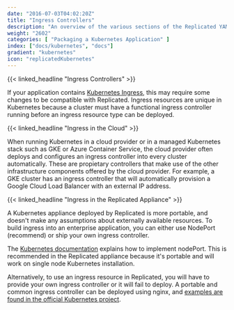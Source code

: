 ```yaml
---
date: "2016-07-03T04:02:20Z"
title: "Ingress Controllers"
description: "An overview of the various sections of the Replicated YAML."
weight: "2602"
categories: [ "Packaging a Kubernetes Application" ]
index: ["docs/kubernetes", "docs"]
gradient: "kubernetes"
icon: "replicatedKubernetes"
---
```


{{< linked_headline "Ingress Controllers" >}}

If your application contains [Kubernetes Ingress](https://kubernetes.io/docs/concepts/services-networking/ingress/), this may require some changes to be compatible with Replicated. Ingress resources are unique in Kubernetes because a cluster must have a functional ingress controller running before an ingress resource type can be deployed.

{{< linked_headline "Ingress in the Cloud" >}}

When running Kubernetes in a cloud provider or in a managed Kubernetes stack such as GKE or Azure Container Service, the cloud provider often deploys and configures an ingress controller into every cluster automatically. These are propietary controllers that make use of the other infrastructure components offered by the cloud provider. For example, a GKE cluster has an ingress controller that will automatically provision a Google Cloud Load Balancer with an external IP address.

{{< linked_headline "Ingress in the Replicated Appliance" >}}

A Kubernetes appliance deployed by Replicated is more portable, and doesn't make any assumptions about externally available resources. To build ingress into an enterprise application, you can either use NodePort (recommend) or ship your own ingress controller.

The [Kubernetes documentation](https://kubernetes.io/docs/concepts/services-networking/service/#type-nodeport) explains how to implement nodePort. This is recommended in the Replicated appliance because it's portable and will work on single node Kubernetes installation.

Alternatively, to use an ingress resource in Replicated, you will have to provide your own ingress controller or it will fail to deploy. A portable and common ingress controller can be deployed using nginx, and [examples are found in the official Kubernetes project](https://github.com/kubernetes/ingress-nginx).
